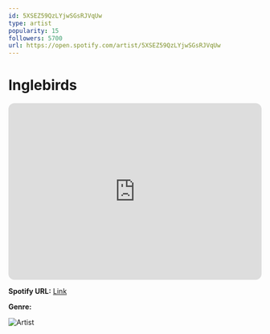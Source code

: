```yaml
---
id: 5XSEZ59QzLYjwSGsRJVqUw
type: artist
popularity: 15
followers: 5700
url: https://open.spotify.com/artist/5XSEZ59QzLYjwSGsRJVqUw
---
```

# Inglebirds

<iframe style="border-radius:12px" src="https://open.spotify.com/embed/artist/5XSEZ59QzLYjwSGsRJVqUw" width="100%" height="352" frameBorder="0" allowfullscreen="" allow="autoplay; clipboard-write; encrypted-media; fullscreen; picture-in-picture" loading="lazy"></iframe>

**Spotify URL:** [Link](https://open.spotify.com/artist/5XSEZ59QzLYjwSGsRJVqUw)

**Genre:** 

![Artist](https://i.scdn.co/image/ab67616d0000b2737e6a34a85734b16a57c20065)
